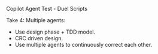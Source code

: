 Copilot Agent Test - Duel Scripts

Take 4: Multiple agents:
- Use design phase + TDD model.
- CRC driven design.
- Use multiple agents to continuously correct each other.